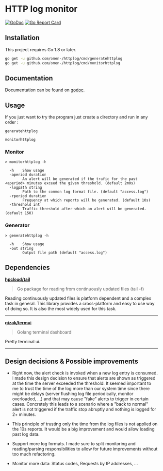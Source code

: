 # HTTP log monitor

[![GoDoc](https://godoc.org/github.com/Omen-/httplog?status.svg)](https://godoc.org/github.com/Omen-/httplog) [![Go Report Card](https://goreportcard.com/badge/github.com/Omen-/httplog)](https://goreportcard.com/report/github.com/Omen-/httplog)

## Installation

This project requires Go 1.8 or later.

```bash
go get -u github.com/omen-/httplog/cmd/generatehttplog
go get -u github.com/omen-/httplog/cmd/monitorhttplog
```

## Documentation

Documentation can be found on [godoc](https://godoc.org/github.com/Omen-/httplog).

## Usage

If you just want to try the program just create a directory and run in any order :

```
generatehttplog
```
```
monitorhttplog
```

### Monitor

```
> monitorhttplog -h

  -h    Show usage
  -aperiod duration
        An alert will be generated if the trafic for the past <aperiod> minutes exceed the given threshold. (default 2m0s)
  -logpath string
        Path to the common log format file. (default "access.log")
  -rperiod duration
        Frequency at which reports will be generated. (default 10s)
  -threshold int
        Traffic threshold after which an alert will be generated. (default 150)
```

### Generator

```
> generatehttplog -h
 
  -h    Show usage
  -out string
        Output file path (default "access.log")
```

## Dependencies

**[hpcloud/tail](https://github.com/hpcloud/tail)**

> Go package for reading from continuously updated files (tail -f) 

Reading continuously updated files is platform dependent and a complex task in general. This library provides a cross-platform and easy to use way of doing so. It is also the most widely used for this task.

---

**[gizak/termui](https://github.com/gizak/termui)**

> Golang terminal dashboard 

Pretty terminal ui.

---

## Design decisions & Possible improvements

+ Right now, the alert check is invoked when a new log entry is consumed. I made this design decision to ensure that alerts are shown as triggered at the time the server exceeded the threshold. It seemed important to me to trust the time of the log more than our system time since there might be delays (server flushing log file periodically, monitor overloaded, ...) and that may cause "fake" alerts to trigger in certain cases. Concretely this leads to a scenario where a "back to normal" alert is not triggered if the traffic stop abruptly and nothing is logged for 2+ minutes.

+ This principle of trusting only the time from the log files is not applied on the 10s reports. It would be a big improvement and would allow loading past log data.

+ Support more log formats. I made sure to split monitoring and reading/parsing responsibilities to allow for future improvements without too much refactoring.

+ Monitor more data: Status codes, Requests by IP addresses, ...
